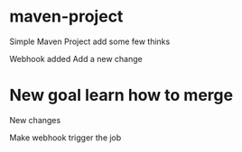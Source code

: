# maven-project

Simple Maven Project
add some few thinks

Webhook added
Add a new change

New goal learn how to merge
=======
New changes

Make webhook trigger the job

